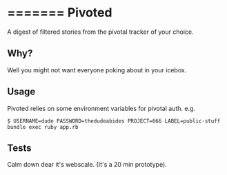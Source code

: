=======
Pivoted
=======

A digest of filtered stories from the pivotal tracker of your choice.

## Why?

Well you might not want everyone poking about in your icebox.

## Usage

Pivoted relies on some environment variables for pivotal auth. e.g.

```$ USERNAME=dude PASSWORD=thedudeabides PROJECT=666 LABEL=public-stuff bundle exec ruby app.rb```

## Tests

Calm down dear it's webscale. (It's a 20 min prototype).
